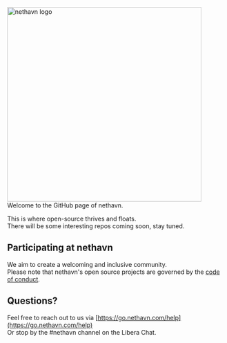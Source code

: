 <img src="https://adm.nethavn.com/static/brand/logo-combined.svg" width="450" alt="nethavn logo" />
Welcome to the GitHub page of nethavn. 

This is where open-source thrives and floats. <br>
There will be some interesting repos coming soon, stay tuned. 

## Participating at nethavn

We aim to create a welcoming and inclusive community. <br>
Please note that nethavn's open source projects are governed by the [code of conduct](https://github.com/nethavn/.github/blob/main/code-of-conduct.md).

## Questions?

Feel free to reach out to us via [https://go.nethavn.com/help](https://go.nethavn.com/help) <br>
Or stop by the #nethavn channel on the Libera Chat.
